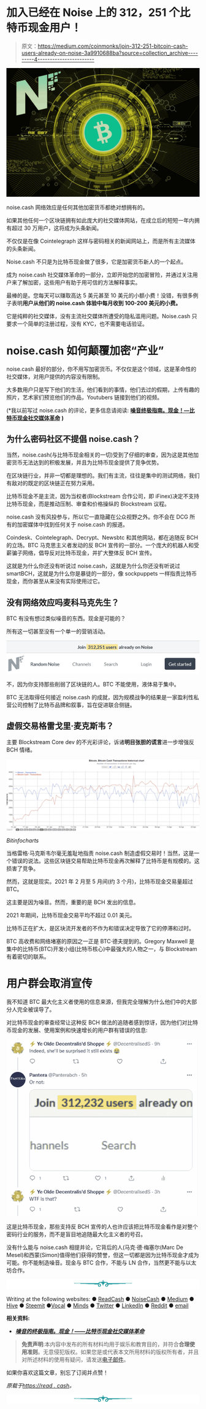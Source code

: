 # 加入已经在 Noise 上的 312，251 个比特币现金用户！

> 原文：<https://medium.com/coinmonks/join-312-251-bitcoin-cash-users-already-on-noise-3a9910688ba?source=collection_archive---------4----------------------->

![](img/43b3d0a06a6fea8a362140af6f933b8e.png)

noise.cash 网络效应是任何其他加密货币都绝对想拥有的。

如果其他任何一个区块链拥有如此庞大的社交媒体网站，在成立后的短短一年内拥有超过 30 万用户，这将成为头条新闻。

不仅仅是在像 Cointelegraph 这样与密码相关的新闻网站上，而是所有主流媒体的头条新闻。

Noise.cash 不只是为比特币现金做了很多，它是加密货币新人的一个起点。

成为 noise.cash 社交媒体革命的一部分，立即开始您的加密冒险，并通过关注用户来了解加密，这些用户有助于用可信的方法解释事实。

最棒的是。您每天可以赚取高达 5 美元甚至 10 美元的小额小费！没错，有很多例子表明**用户从他们的 noise.cash 体验中每月收到 100-200 美元的小费。**

它是纯粹的社交媒体，没有主流社交媒体所遭受的隐私滥用问题。Noise.cash 只要求一个简单的注册过程，没有 KYC，也不需要电话验证。

# noise.cash 如何颠覆加密“产业”

noise.cash 最好的部分，你不用写加密货币。不仅仅是这个领域，这是革命性的社交媒体，对用户提供的内容没有限制。

大多数用户只是写下他们的生活，他们看到的事情，他们去过的假期，上传有趣的照片，艺术家们预览他们的作品，Youtubers 链接到他们的视频。

(*我以前写过 noise.cash 的评论，更多信息请阅读: [**噪音终极指南。现金！—比特币现金社交媒体革命**](https://read.cash/@Pantera/the-ultimate-guide-to-noisecash-the-bitcoin-cash-social-media-revolution-cd33ecea) **)**

## 为什么密码社区不提倡 noise.cash？

当然，noise.cash(与比特币现金相关的一切)受到了仔细的审查，因为这是其他加密货币无法达到的积极发展，并且为比特币现金提供了竞争优势。

在区块链行业，并非一切都是理想的。我们有主流，往往是集中的测试网络，我们有敌对的既定的区块链正在努力采用。

比特币现金不是主流，因为当权者(Blockstream 合作公司，即 iFinex)决定不支持比特币现金，而是推动压制、审查和价格操纵的 Blockstream 议程。

noise.cash 没有风投参与，所以它一直隐藏在公众视野之外。你不会在 DCG 所有的加密媒体中找到任何关于 noise.cash 的报道。

Coindesk、Cointelegraph、Decrypt、Newsbtc 和其他网站，都在追随反 BCH 的立场。BTC 马克思主义者发动的反 BCH 宣传的一部分。一个庞大的机器人和受薪骗子网络，倡导反对比特币现金，并扩大整体反 BCH 宣传。

这就是为什么你还没有听说过 noise.cash，这就是为什么你还没有听说过 smartBCH，这就是为什么你是暴徒的一部分，像 sockpuppets 一样指责比特币现金，而你甚至从来没有实际使用过它。

## 没有网络效应吗麦科马克先生？

BTC 有没有想过类似噪音的东西。现金是可能的？

所有这一切甚至没有一个单一的营销活动。

![](img/d8870eed2ef24ccd8eff0db94305a036.png)

不，因为你支持那些削弱了区块链的人。BTC 不能使用，液体易于集中。

BTC 无法取得任何接近 noise.cash 的成就，因为规模战争的结果是一家盈利性私营公司控制了比特币品牌和叙事，旨在促进联合侧链。

## 虚假交易格雷戈里·麦克斯韦？

主要 Blockstream Core dev 的不光彩评论，诉诸**明目张胆的谎言**进一步增强反 BCH 情绪。

![](img/addedb802e55d900738520d455744547.png)

*Bitinfocharts*

当格雷格·马克斯韦尔毫无羞耻地指责 noise.cash 制造虚假交易时！当然，这是一个错误的说法。这些区块链交易帮助比特币现金再次解释了比特币是有规模的。这损害了竞争。

然而，这就是现实。2021 年 2 月至 5 月间(约 3 个月)，比特币现金交易量超过 BTC。

这主要是因为噪音。然而，重要的是 BCH 发出的信息。

2021 年期间，比特币现金交易平均不超过 0.01 美元。

比特币正在扩大，是区块流开发者的不作为和错误决定导致了它的停滞和过时。

BTC 高收费和网络堵塞的原因之一正是 BTC·德夫提到的。Gregory Maxwell 是集中的比特币(BTC)开发小组(比特币核心)中最强大的人物之一，与 Blockstream 有着密切的联系。

# 用户群会取消宣传

我不知道 BTC 最大化主义者使用的信息来源，但我完全理解为什么他们中的大部分人完全被误导了。

对比特币现金的审查经常让这种反 BCH 做法的追随者感到惊讶，因为他们对比特币现金的发展、使用案例和快速增长的用户群有错误的信息:

![](img/e398bfbd669c3d0cd908ee4eb9057def.png)

这是比特币现金，那些支持反 BCH 宣传的人也许应该把比特币现金看作是对整个密码行业的服务，而不是盲目地追随最大化主义者的号召。

没有什么能与 noise.cash 相提并论，它背后的人(马克·德·梅塞尔(Marc De Mesel)和西蒙(Simon)值得他们获得的赞誉，但这一切都是因为比特币现金才成为可能。你不能制造噪音。现金与 BTC 合作，不能与 LN 合作，当然更不能与以太坊合作。

![](img/f45130952a53784172d47cb34123d59a.png)

Writing at the following websites: ● [ReadCash](https://read.cash/@Pantera) ● [NoiseCash](https://noise.cash/u/Pantera99) ● [Medium](/@panterabch) ● [Hive](https://hive.blog/@pantera1) ● [Steemit](https://steemit.com/@pantera1) ●[Vocal](https://vocal.media/authors/pantera) ● [Minds](https://www.minds.com/pantera99/) ● [Twitter](https://twitter.com/Panterabch) ● [LinkedIn](https://www.linkedin.com/in/panterabch/) ● [Reddit](https://www.reddit.com/user/coinflip1211) ● [email](https://read.cash/@Pantera/localcryptos-p2p-exchange-is-now-offering-bitcoin-cash-trading-06637230#bad-link)

**相关资料:**

*   [***噪音的终极指南。现金！——比特币现金社交媒体革命***](https://read.cash/@Pantera/the-ultimate-guide-to-noisecash-the-bitcoin-cash-social-media-revolution-cd33ecea)

> **免责声明**:本内容中发布的所有材料均用于娱乐和教育目的，并符合**合理使用准则**。无意侵犯版权。如果您是或代表本文所用材料的版权所有者，并且对所述材料的使用有疑问，请发送[电子邮件](https://read.cash/@Pantera/cryptouknowns-battlegrounds-the-crypto-battle-royal-part-i-0ca762da#bad-link)。

如果你喜欢这篇文章，别忘了订阅并点赞！

*原载于*[*https://read . cash*](https://read.cash/@Pantera/join-312251-bitcoin-cash-users-already-on-noise-adb99e99)*。*

![](img/f45130952a53784172d47cb34123d59a.png)